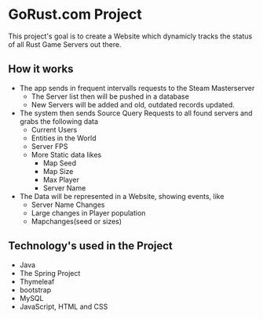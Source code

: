 # GoRust.com Project
This project's goal is to create a Website which dynamicly tracks the status of all Rust Game Servers out there.

## How it works
* The app sends in frequent intervalls requests to the Steam Masterserver
  * The Server list then will be pushed in a database
  * New Servers will be added and old, outdated records updated.
* The system then sends Source Query Requests to all found servers and grabs the following data
  * Current Users
  * Entities in the World
  * Server FPS
  * More Static data likes
    * Map Seed
    * Map Size
    * Max Player
    * Server Name
* The Data will be represented in a Website, showing events, like
  * Server Name Changes
  * Large changes in Player population
  * Mapchanges(seed or sizes)
  
## Technology's used in the Project
* Java
* The Spring Project
* Thymeleaf
* bootstrap
* MySQL
* JavaScript, HTML and CSS
